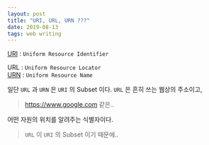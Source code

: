 ```yaml
---
layout: post
title: "URI, URL, URN ???"
date: 2019-08-13
tags: web writing
---
```


[URI](https://tools.ietf.org/html/rfc3986) : `Uniform Resource Identifier`  

URL : `Uniform Resource Locator`  
[URN](https://tools.ietf.org/html/rfc8141) : `Uniform Resource Name`  

일단 `URL` 과 `URN` 은 `URI` 의 Subset 이다. `URL` 은 흔히 쓰는 웹상의 주소이고,
> https://www.google.com 같은..

어떤 자원의 위치를 알려주는 식별자이다.
> `URL` 이 `URI` 의 Subset 이기 때문에..
